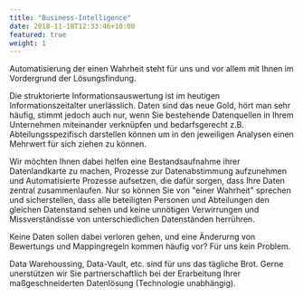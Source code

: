 ```yaml
---
title: "Business-Intelligence"
date: 2018-11-18T12:33:46+10:00
featured: true
weight: 1
---
```


Automatisierung der einen Wahrheit steht für uns und vor allem mit Ihnen im Vordergrund der Lösungsfindung.

Die struktorierte Informationsauswertung ist im heutigen Informationszeitalter unerlässlich. 
Daten sind das neue Gold, hört man sehr häufig, stimmt jedoch auch nur, wenn Sie bestehende Datenquellen in Ihrem Unternehmen miteinander verknüpfen und bedarfsgerecht z.B. Abteilungsspezifisch darstellen können um in den jeweiligen Analysen einen Mehrwert für sich ziehen zu können.

Wir möchten Ihnen dabei helfen eine Bestandsaufnahme ihrer Datenlandkarte zu machen, Prozesse zur Datenabstimmung aufzunehmen und Automatisierte Prozesse aufsetzen, die dafür sorgen, dass Ihre Daten zentral zusammenlaufen. Nur so können Sie von "einer Wahrheit" sprechen und sicherstellen, dass alle beteiligten Personen und Abteilungen den gleichen Datenstand sehen und keine unnötigen Verwirrungen und Missverständisse von unterschiedlichen Datenständen herrühren.

Keine Daten sollen dabei verloren gehen, und eine Änderurng von Bewertungs und Mappingregeln kommen häufig vor?
Für uns kein Problem. 

Data Warehoussing, Data-Vault, etc. sind für uns das tägliche Brot. Gerne unerstützen wir Sie partnerschaftlich bei der Erarbeitung Ihrer maßgeschneiderten Datenlösung (Technologie unabhängig).